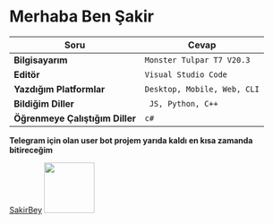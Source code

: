 # Merhaba Ben Şakir
Soru | Cevap
--- | --- 
**Bilgisayarım**  | `Monster Tulpar T7 V20.3`
**Editör**  | `Visual Studio Code`
**Yazdığım Platformlar** | `Desktop, Mobile, Web, CLI`
**Bildiğim Diller**  | ` JS, Python, C++`
**Öğrenmeye Çalıştığım Diller** | `c#`

**Telegram için olan user bot projem yarıda kaldı en kısa zamanda bitireceğim**

[SakirBey](www.github.com/SakirBey1) <img src="https://i.pinimg.com/originals/62/c9/3a/62c93a4cf6462f54fdea6d735d927f9c.gif" height="90" with="86">
